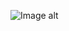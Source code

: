 ![Image alt](https://github.com/VladBoG007/My-images-in-sites-and-repositoryes/blob/main/images_prewies/img1_site12.jpg)
